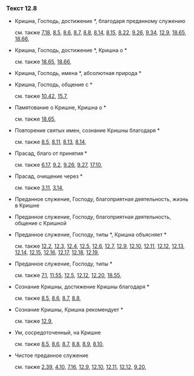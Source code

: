 ### Текст 12.8
	
- Кришна, Господь, достижение \*, благодаря преданному служению

	см. также  [7.18](../07/0718.md),  [8.5](../08/0805.md),  [8.6](../08/0806.md),  [8.7](../08/0807.md),  [8.8](../08/0808.md),  [8.14](../08/0814.md),  [8.15](../08/0815.md),  [8.22](../08/0822.md),  [9.26](../09/0926.md),  [9.34](../09/0934.md),  [12.9](../12/1209.md),  [18.65](../18/1865.md),  [18.66](../18/1866.md), 
	
- Кришна, Господь, достижение \*, Кришна о \*

	см. также  [18.65](../18/1865.md),  [18.66](../18/1866.md), 
	
- Кришна, Господь, имена \*, абсолютная природа \*

	
- Кришна, Господь, общение с \*

	см. также  [10.42](../10/1042.md),  [15.7](../15/1507.md), 
	
- Памятование о Кришне, Кришна о \*

	см. также  [18.65](../18/1865.md), 
	
- Повторение святых имен, сознание Кришны благодаря \*

	см. также  [8.5](../08/0805.md),  [8.11](../08/0811.md),  [8.13](../08/0813.md),  [8.14](../08/0814.md), 
	
- Прасад, благо от принятия \*

	см. также  [6.17](../06/0617.md),  [9.2](../09/0902.md),  [9.26](../09/0926.md),  [9.27](../09/0927.md),  [17.10](../17/1710.md), 
	
- Прасад, очищение через \*

	см. также  [3.11](../03/0311.md),  [3.14](../03/0314.md), 
	
- Преданное служение, Господу, благоприятная деятельность, жизнь в Кришне

	
- Преданное служение, Господу, благоприятная деятельность, общение с Кришной

	
- Преданное служение, Господу, типы \*, Кришна объясняет \*

	см. также  [12.2](../12/1202.md),  [12.3](../12/1203.md),  [12.4](../12/1204.md),  [12.5](../12/1205.md),  [12.6](../12/1206.md),  [12.7](../12/1207.md),  [12.9](../12/1209.md),  [12.10](../12/1210.md),  [12.11](../12/1211.md),  [12.12](../12/1212.md),  [12.13](../12/1213.md),  [12.14](../12/1214.md),  [12.15](../12/1215.md),  [12.16](../12/1216.md),  [12.17](../12/1217.md),  [12.18](../12/1218.md),  [12.19](../12/1219.md), 
	
- Преданное служение, Господу, типы \*

	см. также  [7.1](../07/0701.md),  [11.55](../11/1155.md),  [12.5](../12/1205.md),  [12.12](../12/1212.md),  [12.20](../12/1220.md),  [18.55](../18/1855.md), 
	
- Сознание Кришны, достижение Кришны благодаря \*

	см. также  [8.5](../08/0805.md),  [8.6](../08/0806.md),  [8.7](../08/0807.md),  [8.8](../08/0808.md), 
	
- Сознание Кришны, Кришна рекомендует \*

	см. также  [12.9](../12/1209.md), 
	
- Ум, сосредоточенный, на Кришне

	см. также  [8.5](../08/0805.md),  [8.6](../08/0806.md),  [8.7](../08/0807.md),  [8.8](../08/0808.md),  [8.9](../08/0809.md),  [8.10](../08/0810.md), 
	
- Чистое преданное служение

	см. также  [2.39](../02/0239.md),  [4.10](../04/0410.md),  [7.16](../07/0716.md),  [12.9](../12/1209.md),  [12.10](../12/1210.md),  [12.11](../12/1211.md),  [12.12](../12/1212.md),  [9.20](../09/0920.md), 

